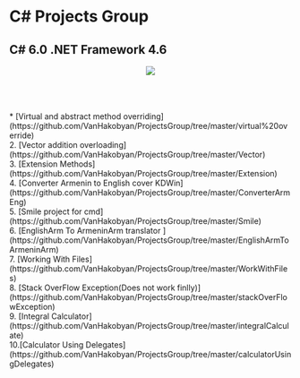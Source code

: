 # C# Projects Group

## C# 6.0 .NET Framework 4.6

<p align="center">
<img src="https://kwork.ru/pics/t3/58/33029-1.jpg">
</p>
<br>
<br>
<br>
* [Virtual and abstract method overriding](https://github.com/VanHakobyan/ProjectsGroup/tree/master/virtual%20override) <br>
2.  [Vector addition overloading](https://github.com/VanHakobyan/ProjectsGroup/tree/master/Vector) <br>
3.  [Extension Methods](https://github.com/VanHakobyan/ProjectsGroup/tree/master/Extension) <br>
4.  [Converter Armenin to English cover KDWin](https://github.com/VanHakobyan/ProjectsGroup/tree/master/ConverterArmEng) <br>
5.  [Smile project for cmd](https://github.com/VanHakobyan/ProjectsGroup/tree/master/Smile) <br>
6.  [EnglishArm To ArmeninArm translator ](https://github.com/VanHakobyan/ProjectsGroup/tree/master/EnglishArmToArmeninArm) <br>
7.  [Working With Files](https://github.com/VanHakobyan/ProjectsGroup/tree/master/WorkWithFiles) <br>
8.  [Stack OverFlow Exception(Does not work finlly)](https://github.com/VanHakobyan/ProjectsGroup/tree/master/stackOverFlowException) <br>
9.  [Integral Calculator](https://github.com/VanHakobyan/ProjectsGroup/tree/master/integralCalculate) <br>
10.[Calculator Using Delegates](https://github.com/VanHakobyan/ProjectsGroup/tree/master/calculatorUsingDelegates) <br>
